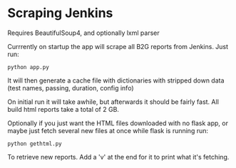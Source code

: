 Scraping Jenkins
================

Requires BeautifulSoup4, and optionally lxml parser

Currrently on startup the app will scrape all B2G reports from Jenkins. Just run:

	python app.py

It will then generate a cache file with dictionaries with stripped down data (test names, passing, duration, config info)

On initial run it will take awhile, but afterwards it should be fairly fast.
All build html reports take a total of 2 GB.

Optionally if you just want the HTML files downloaded with no flask app, or maybe just fetch several new files at once while flask is running run:

	python gethtml.py

To retrieve new reports. Add a 'v' at the end for it to print what it's fetching.
